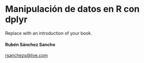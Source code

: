 # Manipulación de datos en R con dplyr



Replace with an introduction of your book.







#### Rubén Sánchez Sancho
[rsanchezs@live.com](mailto:rsanchezs@live.com)

